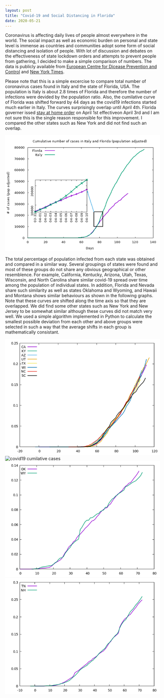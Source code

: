 ```yaml
---
layout: post
title: "Covid-19 and Social Distancing in Florida"
date: 2020-05-21
---
```


Coronavirus is affecting daily lives of people almost everywhere in the
world. The social impact as well as economic burden on personal and
state level is immense as countries and communities adopt some form of
social distancing and isolation of people. With lot of discussion and
debates on the effectiveness of state lockdown orders and attempts to
prevent people from gathering, I decided to make a simple comparison
of numbers. The data is publicly available from [European Centre for
Dicease Prevention and Control](https://www.ecdc.europa.eu/en/publications-data/download-todays-data-geographic-distribution-covid-19-cases-worldwide)
and [New York Times](https://github.com/nytimes/covid-19-data).  

Please note that this is a simple excercise to compare total number of
coronavirus cases found in Italy and the state of Florida, USA. The
population is Italy is about 2.8 times of Florida and therefore the
number of infections were devided by the population ratio. Also, the
cumilative curve of Florida was shifted forward by 44 days as the
covid19 infections started much earlier in Italy. The curves
surprisingly overlap until April 4th. Florida governer issed [stay at
home order](https://www.usnews.com/news/best-states/florida/articles/2020-04-01/florida-governor-issues-statewide-stay-at-home-order)
on April 1st effectiveon April 3rd and I am not sure this
is the single reason responsible for this improvement. I compared the
other states such as New York and did not find such an overlap.

![covid19 cumilative cases](/assets/covid19.png)

The total percentage of population infected from each state was
obtained and compared in a similar way. Several groupings of states
were found and most of these groups do not share any obvious
geographical or other resemblence. For example, California, Kentucky,
Arizona, Utah, Texas, Wisconsin, and North Carolina share similar
covid-19 spread over time among the population of individual
states. In addition, Florida and Nevada share such similarity as well
as states Oklahoma and Wyoming, and Hawaii and Montana shows similar
behaviours as shown in the following graphs. Note that these curves
are shifted along the time axis so that they are overlapped. We did
find some other states such as New York and New Jersey to be somewhat
similar although these curves did not match very well. We used a
simple algorithm implemented in Python to calculate the smallest
possible deviation from each other and above groups were selected in
such a way that the average shifts in each group is mathematically
consistant.

![covid19 cumilative cases](/assets/CA_alike.png)
![covid19 cumilative cases](/assets/FL_like.png)
![covid19 cumilative cases](/assets/OK_alike.png)
![covid19 cumilative cases](/assets/TN_alike.png)
